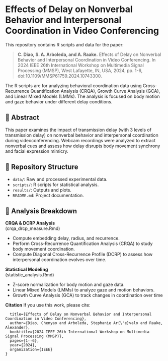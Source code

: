 # Effects of Delay on Nonverbal Behavior and Interpersonal Coordination in Video Conferencing

This repository contains R scripts and data for the paper:

> **C. Diao, S. A. Arboleda, and A. Raake.** Effects of Delay on Nonverbal Behavior and Interpersonal Coordination in Video Conferencing. In 2024 IEEE 26th International Workshop on Multimedia Signal Processing (MMSP), West Lafayette, IN, USA, 2024, pp. 1-6, doi:10.1109/MMSP61759.2024.10743300.  


The R scripts are for analyzing behavioral coordination data using Cross-Recurrence Quantification Analysis (CRQA), Growth Curve Analysis (GCA), and Linear Mixed Models (LMMs).
The analysis is focused on body motion and gaze behavior under different delay conditions.

## 📖 Abstract
This paper examines the impact of transmission delay (with 3 levels of transmission delay) on nonverbal behavior and interpersonal coordination during videoconferencing. Webcam recordings were analyzed to extract nonverbal cues and assess how delay disrupts body movement synchrony and facial expression mimicry.

## 📂 Repository Structure
- `data/`: Raw and processed experimental data.
- `scripts/`: R scripts for statistical analysis.
- `results/`: Outputs and plots.
- `README.md`: Project documentation.

## 📝 Analysis Breakdown
**CRQA & DCRP Analysis**  
(crqa_drcp_measure.Rmd)  
- Compute embedding delay, radius, and recurrence.
- Perform Cross-Recurrence Quantification Analysis (CRQA) to study body movement coordination.
- Compute Diagonal Cross-Recurrence Profile (DCRP) to assess how interpersonal coordination evolves over time.

**Statistical Modeling**  
(statistic_analysis.Rmd)
- Z-score normalization for body motion and gaze data.
- Linear Mixed Models (LMMs) to analyze gaze and motion behaviors.
- Growth Curve Analysis (GCA) to track changes in coordination over time

**Citation**
If you use this work, please cite:
```@inproceedings{diao2024effects,
  title={Effects of Delay on Nonverbal Behavior and Interpersonal Coordination in Video Conferencing},
  author={Diao, Chenyao and Arboleda, Stephanie Ar{\'e}valo and Raake, Alexander},
  booktitle={2024 IEEE 26th International Workshop on Multimedia Signal Processing (MMSP)},
  pages={1--6},
  year={2024},
  organization={IEEE}
}
```
